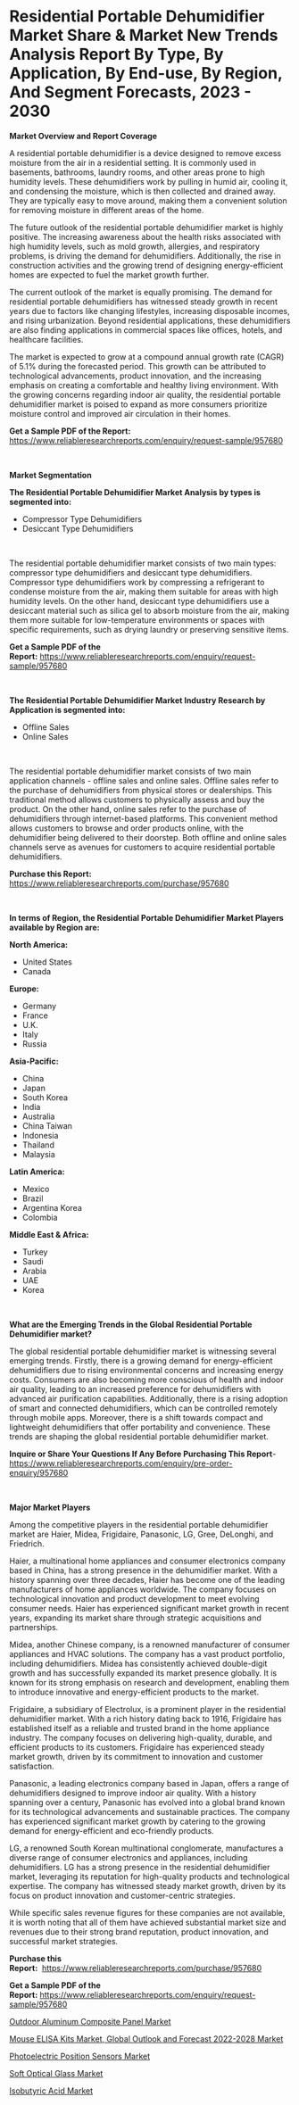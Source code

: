 <p><h1>Residential Portable Dehumidifier Market Share & Market New Trends Analysis Report By Type, By Application, By End-use, By Region, And Segment Forecasts, 2023 - 2030</h1></p><p><strong>Market Overview and Report Coverage</strong></p>
<p><p>A residential portable dehumidifier is a device designed to remove excess moisture from the air in a residential setting. It is commonly used in basements, bathrooms, laundry rooms, and other areas prone to high humidity levels. These dehumidifiers work by pulling in humid air, cooling it, and condensing the moisture, which is then collected and drained away. They are typically easy to move around, making them a convenient solution for removing moisture in different areas of the home.</p><p>The future outlook of the residential portable dehumidifier market is highly positive. The increasing awareness about the health risks associated with high humidity levels, such as mold growth, allergies, and respiratory problems, is driving the demand for dehumidifiers. Additionally, the rise in construction activities and the growing trend of designing energy-efficient homes are expected to fuel the market growth further.</p><p>The current outlook of the market is equally promising. The demand for residential portable dehumidifiers has witnessed steady growth in recent years due to factors like changing lifestyles, increasing disposable incomes, and rising urbanization. Beyond residential applications, these dehumidifiers are also finding applications in commercial spaces like offices, hotels, and healthcare facilities.</p><p>The market is expected to grow at a compound annual growth rate (CAGR) of 5.1% during the forecasted period. This growth can be attributed to technological advancements, product innovation, and the increasing emphasis on creating a comfortable and healthy living environment. With the growing concerns regarding indoor air quality, the residential portable dehumidifier market is poised to expand as more consumers prioritize moisture control and improved air circulation in their homes.</p></p>
<p><strong>Get a Sample PDF of the Report:</strong> <a href="https://www.reliableresearchreports.com/enquiry/request-sample/957680">https://www.reliableresearchreports.com/enquiry/request-sample/957680</a></p>
<p>&nbsp;</p>
<p><strong>Market Segmentation</strong></p>
<p><strong>The Residential Portable Dehumidifier Market Analysis by types is segmented into:</strong></p>
<p><ul><li>Compressor Type Dehumidifiers</li><li>Desiccant Type Dehumidifiers</li></ul></p>
<p>&nbsp;</p>
<p><p>The residential portable dehumidifier market consists of two main types: compressor type dehumidifiers and desiccant type dehumidifiers. Compressor type dehumidifiers work by compressing a refrigerant to condense moisture from the air, making them suitable for areas with high humidity levels. On the other hand, desiccant type dehumidifiers use a desiccant material such as silica gel to absorb moisture from the air, making them more suitable for low-temperature environments or spaces with specific requirements, such as drying laundry or preserving sensitive items.</p></p>
<p><strong>Get a Sample PDF of the Report:</strong>&nbsp;<a href="https://www.reliableresearchreports.com/enquiry/request-sample/957680">https://www.reliableresearchreports.com/enquiry/request-sample/957680</a></p>
<p>&nbsp;</p>
<p><strong>The Residential Portable Dehumidifier Market Industry Research by Application is segmented into:</strong></p>
<p><ul><li>Offline Sales</li><li>Online Sales</li></ul></p>
<p>&nbsp;</p>
<p><p>The residential portable dehumidifier market consists of two main application channels - offline sales and online sales. Offline sales refer to the purchase of dehumidifiers from physical stores or dealerships. This traditional method allows customers to physically assess and buy the product. On the other hand, online sales refer to the purchase of dehumidifiers through internet-based platforms. This convenient method allows customers to browse and order products online, with the dehumidifier being delivered to their doorstep. Both offline and online sales channels serve as avenues for customers to acquire residential portable dehumidifiers.</p></p>
<p><strong>Purchase this Report:</strong>&nbsp; <a href="https://www.reliableresearchreports.com/purchase/957680">https://www.reliableresearchreports.com/purchase/957680</a></p>
<p>&nbsp;</p>
<p><strong>In terms of Region, the Residential Portable Dehumidifier Market Players available by Region are:</strong></p>
<p>
    <p> <strong> North America: </strong>
        <ul>
            <li>United States</li>
            <li>Canada</li>
        </ul>
        </p> 
    <p> <strong> Europe: </strong>
        <ul>
            <li>Germany</li>
            <li>France</li>
            <li>U.K.</li>
            <li>Italy</li>
            <li>Russia</li>
        </ul>
        </p> 
    <p> <strong> Asia-Pacific: </strong>
        <ul>
            <li>China</li>
            <li>Japan</li>
            <li>South Korea</li>
            <li>India</li>
            <li>Australia</li>
            <li>China Taiwan</li>
            <li>Indonesia</li>
            <li>Thailand</li>
            <li>Malaysia</li>
        </ul>
        </p> 
    <p> <strong> Latin America: </strong>
        <ul>
            <li>Mexico</li>
            <li>Brazil</li>
            <li>Argentina Korea</li>
            <li>Colombia</li>
        </ul>
        </p> 
    <p> <strong> Middle East & Africa: </strong>
        <ul>
            <li>Turkey</li>
            <li>Saudi</li>
            <li>Arabia</li>
            <li>UAE</li>
            <li>Korea</li>
        </ul>
    </p>
    </p>
<p>&nbsp;</p>
<p><strong>What are the Emerging Trends in the Global Residential Portable Dehumidifier market?</strong></p>
<p><p>The global residential portable dehumidifier market is witnessing several emerging trends. Firstly, there is a growing demand for energy-efficient dehumidifiers due to rising environmental concerns and increasing energy costs. Consumers are also becoming more conscious of health and indoor air quality, leading to an increased preference for dehumidifiers with advanced air purification capabilities. Additionally, there is a rising adoption of smart and connected dehumidifiers, which can be controlled remotely through mobile apps. Moreover, there is a shift towards compact and lightweight dehumidifiers that offer portability and convenience. These trends are shaping the global residential portable dehumidifier market.</p></p>
<p><strong>Inquire or Share Your Questions If Any Before Purchasing This Report</strong>- <a href="https://www.reliableresearchreports.com/enquiry/pre-order-enquiry/957680">https://www.reliableresearchreports.com/enquiry/pre-order-enquiry/957680</a></p>
<p>&nbsp;</p>
<p><strong>Major Market Players</strong></p>
<p><p>Among the competitive players in the residential portable dehumidifier market are Haier, Midea, Frigidaire, Panasonic, LG, Gree, DeLonghi, and Friedrich.</p><p>Haier, a multinational home appliances and consumer electronics company based in China, has a strong presence in the dehumidifier market. With a history spanning over three decades, Haier has become one of the leading manufacturers of home appliances worldwide. The company focuses on technological innovation and product development to meet evolving consumer needs. Haier has experienced significant market growth in recent years, expanding its market share through strategic acquisitions and partnerships.</p><p>Midea, another Chinese company, is a renowned manufacturer of consumer appliances and HVAC solutions. The company has a vast product portfolio, including dehumidifiers. Midea has consistently achieved double-digit growth and has successfully expanded its market presence globally. It is known for its strong emphasis on research and development, enabling them to introduce innovative and energy-efficient products to the market.</p><p>Frigidaire, a subsidiary of Electrolux, is a prominent player in the residential dehumidifier market. With a rich history dating back to 1916, Frigidaire has established itself as a reliable and trusted brand in the home appliance industry. The company focuses on delivering high-quality, durable, and efficient products to its customers. Frigidaire has experienced steady market growth, driven by its commitment to innovation and customer satisfaction.</p><p>Panasonic, a leading electronics company based in Japan, offers a range of dehumidifiers designed to improve indoor air quality. With a history spanning over a century, Panasonic has evolved into a global brand known for its technological advancements and sustainable practices. The company has experienced significant market growth by catering to the growing demand for energy-efficient and eco-friendly products.</p><p>LG, a renowned South Korean multinational conglomerate, manufactures a diverse range of consumer electronics and appliances, including dehumidifiers. LG has a strong presence in the residential dehumidifier market, leveraging its reputation for high-quality products and technological expertise. The company has witnessed steady market growth, driven by its focus on product innovation and customer-centric strategies.</p><p>While specific sales revenue figures for these companies are not available, it is worth noting that all of them have achieved substantial market size and revenues due to their strong brand reputation, product innovation, and successful market strategies.</p></p>
<p><strong>Purchase this Report:</strong>&nbsp;&nbsp;<a href="https://www.reliableresearchreports.com/purchase/957680">https://www.reliableresearchreports.com/purchase/957680</a></p>
<p></p>
<p><strong>Get a Sample PDF of the Report:</strong>&nbsp;<a href="https://www.reliableresearchreports.com/enquiry/request-sample/957680">https://www.reliableresearchreports.com/enquiry/request-sample/957680</a></p>
<p><p><a href="https://www.linkedin.com/pulse/decoding-outdoor-aluminum-composite-panel-market-deep-dive-2ynfe/">Outdoor Aluminum Composite Panel Market</a></p><p><a href="https://issuu.com/reportprime-2/docs/mouse-elisa-kits-market-global-outlook-and-forecas?fr=xKAE9_zU1NQ">Mouse ELISA Kits Market, Global Outlook and Forecast 2022-2028 Market</a></p><p><a href="https://medium.com/@mikemonahan1944/photoelectric-position-sensors-market-size-growth-forecast-2023-2030-3edca415d2da">Photoelectric Position Sensors Market</a></p><p><a href="https://medium.com/@nolalockman2023/soft-optical-glass-market-size-growth-forecast-2023-2030-31147fde2d2a">Soft Optical Glass Market</a></p><p><a href="https://www.linkedin.com/pulse/decoding-isobutyric-acid-market-deep-dive-latest-trends-n4hge/">Isobutyric Acid Market</a></p></p>